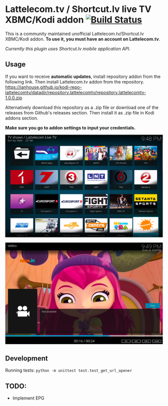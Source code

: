 # Lattelecom.tv / Shortcut.lv live TV XBMC/Kodi addon [![Build Status](https://travis-ci.org/Janhouse/xbmc-lattelecom.tv.svg?branch=master)](https://travis-ci.org/Janhouse/xbmc-lattelecom.tv)

This is a community maintained unofficial Lattelecom.tv/Shortcut.lv XBMC/Kodi addon.
**To use it, you must have an account on Lattelecom.tv**.

_Currently this plugin uses Shortcut.lv mobile application API._

## Usage

If you want to receive **automatic updates**, install repository addon from the following link. Then install Lattelecom.tv addon from the repository.
https://janhouse.github.io/kodi-repo-lattelecomtv/datadir/repository.lattelecomtv/repository.lattelecomtv-1.0.0.zip

Alternatively download this repository as a .zip file or download one of the releases from Github's releases section.
Then install it as .zip file in Kodi addons section.

__Make sure you go to addon settings to input your credentials.__

![Alt text](/screenshots/list.png?raw=true "Channel list in Kodi")

![Alt text](/screenshots/nick.png?raw=true "Streaming TV channel")

## Development
Running tests:
`python -m unittest test.test_get_url_opener`

## TODO:
* Implement EPG
